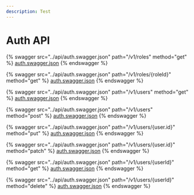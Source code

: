```yaml
---
description: Test
---
```


# Auth API

{% swagger src="../api/auth.swagger.json" path="/v1/roles" method="get" %}
[auth.swagger.json](<../api/auth.swagger.json>)
{% endswagger %}

{% swagger src="../api/auth.swagger.json" path="/v1/roles/{roleId}" method="get" %}
[auth.swagger.json](<../api/auth.swagger.json>)
{% endswagger %}

{% swagger src="../api/auth.swagger.json" path="/v1/users" method="get" %}
[auth.swagger.json](<../api/auth.swagger.json>)
{% endswagger %}

{% swagger src="../api/auth.swagger.json" path="/v1/users" method="post" %}
[auth.swagger.json](<../api/auth.swagger.json>)
{% endswagger %}

{% swagger src="../api/auth.swagger.json" path="/v1/users/{user.id}" method="put" %}
[auth.swagger.json](<../api/auth.swagger.json>)
{% endswagger %}

{% swagger src="../api/auth.swagger.json" path="/v1/users/{user.id}" method="patch" %}
[auth.swagger.json](<../api/auth.swagger.json>)
{% endswagger %}

{% swagger src="../api/auth.swagger.json" path="/v1/users/{userId}" method="get" %}
[auth.swagger.json](<../api/auth.swagger.json>)
{% endswagger %}

{% swagger src="../api/auth.swagger.json" path="/v1/users/{userId}" method="delete" %}
[auth.swagger.json](<../api/auth.swagger.json>)
{% endswagger %}
